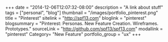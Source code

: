 +++
date = "2014-12-06T12:07:32-08:00"
description = "A link about stuff"
tags = ["personal", "blog"]
thumbnail = "/images/portfolio_pinterest.png"
title = "Pinterest"
sitelink = "http://spf13.com"
bloglink = "pinterest"
blogsummary = "Pinterest: Personas. New Feature Creation. Wireframes. Prototypes."
sourceLink = "http://github.com/spf13/spf13.com"
modallink = "pinterest"
Category= "New Feature"
portfolio_group = "ux"
+++

